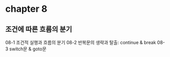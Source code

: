 # chapter 8
## 조건에 따른 흐름의 분기

08-1 조건적 실행과 흐름의 분기
08-2 반복문의 생략과 탈출: continue & break
08-3 switch문 & goto문

